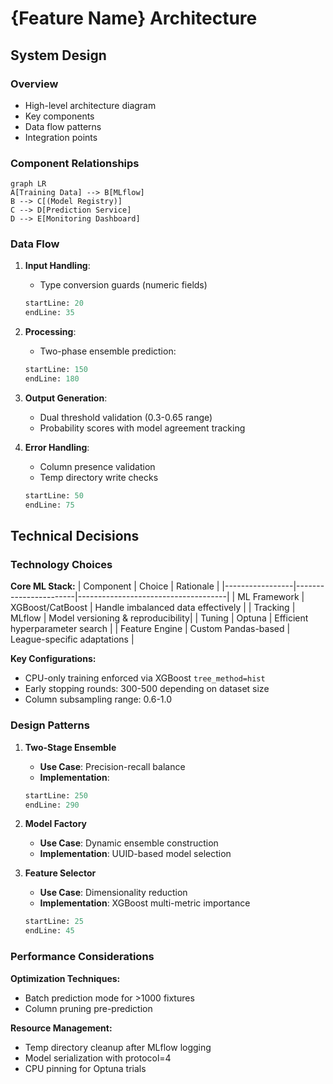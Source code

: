 # {Feature Name} Architecture

## System Design

### Overview

- High-level architecture diagram
- Key components
- Data flow patterns
- Integration points

### Component Relationships

```mermaid
graph LR
A[Training Data] --> B[MLflow]
B --> C[(Model Registry)]
C --> D[Prediction Service]
D --> E[Monitoring Dashboard]
```

### Data Flow

1. **Input Handling**:
   - Type conversion guards (numeric fields)
   ```python:utils/advanced_goal_features.py
   startLine: 20
   endLine: 35
   ```

2. **Processing**:
   - Two-phase ensemble prediction:
   ```python:models/xgboost_ensemble_model.py
   startLine: 150
   endLine: 180
   ```

3. **Output Generation**:
   - Dual threshold validation (0.3-0.65 range)
   - Probability scores with model agreement tracking

4. **Error Handling**:
   - Column presence validation
   - Temp directory write checks
   ```python:models/xgboost_ensemble_model.py
   startLine: 50
   endLine: 75
   ```

## Technical Decisions

### Technology Choices

**Core ML Stack:**
| Component       | Choice                | Rationale                          |
|-----------------|-----------------------|-------------------------------------|
| ML Framework    | XGBoost/CatBoost      | Handle imbalanced data effectively |
| Tracking        | MLflow                | Model versioning & reproducibility|
| Tuning         | Optuna                | Efficient hyperparameter search    |
| Feature Engine | Custom Pandas-based   | League-specific adaptations        |

**Key Configurations:**
- CPU-only training enforced via XGBoost `tree_method=hist`
- Early stopping rounds: 300-500 depending on dataset size
- Column subsampling range: 0.6-1.0

### Design Patterns

1. **Two-Stage Ensemble**
   - **Use Case**: Precision-recall balance
   - **Implementation**:
   ```python:models/xgboost_ensemble_model.py
   startLine: 250
   endLine: 290
   ```

2. **Model Factory**
   - **Use Case**: Dynamic ensemble construction
   - **Implementation**: UUID-based model selection

3. **Feature Selector**
   - **Use Case**: Dimensionality reduction
   - **Implementation**: XGBoost multi-metric importance
   ```python:utils/feature_selector_api.py
   startLine: 25
   endLine: 45
   ```

### Performance Considerations

**Optimization Techniques:**
- Batch prediction mode for >1000 fixtures
- Column pruning pre-prediction

**Resource Management:**
- Temp directory cleanup after MLflow logging
- Model serialization with protocol=4
- CPU pinning for Optuna trials